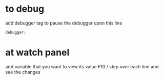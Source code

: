 # to debug
add debugger tag to pause the debugger upon this line
    
    debugger;

# at watch panel
add variable that you want to view its value
F10 / step over each line and see the changes